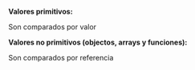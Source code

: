 **Valores primitivos:**

Son comparados por valor

**Valores no primitivos (objectos, arrays y funciones):**

Son comparados por referencia
